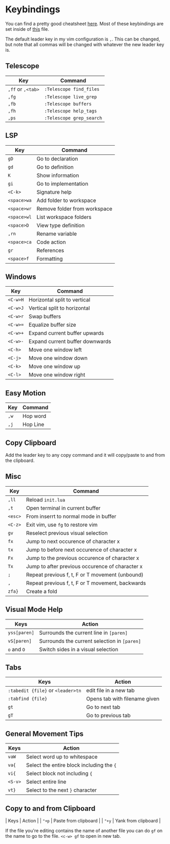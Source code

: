 # Keybindings

You can find a pretty good cheatsheet [here](https://vim.rtorr.com/). Most of these keybindings are set inside of [this](lua/bindings.lua) file.

The default leader key in my vim configuration is `,`. This can be changed, but note that all commas will be changed with whatever the new leader key is.

## Telescope

| Key               | Command                  |
| ----------------- | -----------------------  |
| `,ff` or `,<tab>` | `:Telescope find_files`  |
| `,fg`             | `:Telescope live_grep`   |
| `,fb`             | `:Telescope buffers`     |
| `,fh`             | `:Telescope help_tags`   |
| `,ps`             | `:Telescope grep_search` |

## LSP

| Key         | Command                      |
| ----------- | ---------------------------- |
| `gD`        | Go to declaration            |
| `gd`        | Go to definition             |
| `K`         | Show information             |
| `gi`        | Go to implementation         |
| `<C-k>`     | Signature help               |
| `<space>wa` | Add folder to workspace      |
| `<space>wr` | Remove folder from workspace |
| `<space>wl` | List workspace folders       |
| `<space>D`  | View type definition         |
| `,rn`       | Rename variable              |
| `<space>ca` | Code action                  |
| `gr`        | References                   |
| `<space>f`  | Formatting                   |

## Windows

| Key      | Command                         |
| -------- | ------------------------------- |
| `<C-w>H` | Horizontal split to vertical    |
| `<C-w>J` | Vertical split to horizontal    |
| `<C-w>r` | Swap buffers                    |
| `<C-w>=` | Equalize buffer size            |
| `<C-w>+` | Expand current buffer upwards   |
| `<C-w>-` | Expand current buffer downwards |
| `<C-h>`  | Move one window left            |
| `<C-j>`  | Move one window down            |
| `<C-k>`  | Move one window up              |
| `<C-l>`  | Move one window right           |

## Easy Motion

| Key  | Command  |
| ---- | -------- |
| `,w` | Hop word |
| `,j` | Hop Line |

## Copy Clipboard

Add the leader key to any copy command and it will copy/paste to and from the clipboard.

## Misc

| Key     | Command                                          |
| ------- | -------------------------------------            |
| `,ll`   | Reload `init.lua`                                |
| `,t`    | Open terminal in current buffer                  |
| `<esc>` | From inserrt to normal mode in buffer            |
| `<C-z>` | Exit vim, use `fg` to restore vim                |
| `gv`    | Reselect previous visual selection               |
| `fx`    | Jump to next occurence of character x            |
| `tx`    | Jump to before next occurence of character x     |
| `Fx`    | Jump to the previous occurence of character x    |
| `Tx`    | Jump to after previous occurence of character x  |
| `;`     | Repeat previous f, t, F or T movement (unbound)  |
| `,`     | Repeat previous f, t, F or T movement, backwards |
| `zfa}`  | Create a fold                                    |

## Visual Mode Help

| Keys         | Action                                       |
|--------------|----------------------------------------------|
| `yss[paren]` | Surrounds the current line in `[paren]`      |
| `vS[paren]`  | Surrounds the current selection in `[paren]` |
| `o` and `O`  | Switch sides in a visual selection           |

## Tabs

| Keys                              | Action                        |
|-----------------------------------|-------------------------------|
| `:tabedit {file}` or `<leader>tn` | edit file in a new tab        |
| `:tabfind {file}`                 | Opens tab with filename given |
| `gt`                              | Go to next tab                |
| `gT`                              | Go to previous tab            |

## General Movement Tips

| Keys    | Action                                    |
|---------|-------------------------------------------|
| `vaW`   | Select word up to whitespace              |
| `va{`   | Select the entire block including the `{` |
| `vi{`   | Select block not including `{`            |
| `<S-v>` | Select entire line                        |
| `vt}`   | Select to the next `}` character          |

## Copy to and from Clipboard

| Keys  | Action               |
| `"+p` | Paste from clipboard |
| `"+y` | Yank from clipboard  |

If the file you're editing contains the name of another file you can do `gf` on the name to go to the file. `<c-w> gf` to open in new tab.

